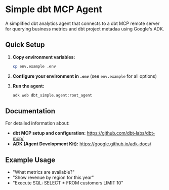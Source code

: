 # Simple dbt MCP Agent

A simplified dbt analytics agent that connects to a dbt MCP remote server for querying business metrics and dbt project metadaa using Google's ADK.


## Quick Setup

1. **Copy environment variables:**
   ```bash
   cp env.example .env
   ```

2. **Configure your environment in `.env`** (see `env.example` for all options)

3. **Run the agent:**
   ```bash
   adk web dbt_simple.agent:root_agent
   ```

## Documentation

For detailed information about:

- **dbt MCP setup and configuration:** https://github.com/dbt-labs/dbt-mcp/
- **ADK (Agent Development Kit):** https://google.github.io/adk-docs/

## Example Usage

- "What metrics are available?"
- "Show revenue by region for this year"
- "Execute SQL: SELECT * FROM customers LIMIT 10"
